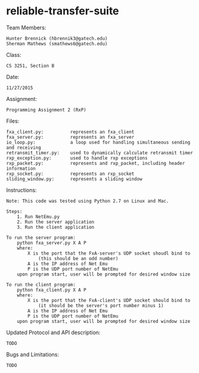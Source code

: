 # reliable-transfer-suite
Team Members:

	Hunter Brennick (hbrennik3@gatech.edu)
	Sherman Mathews (smathews6@gatech.edu)
	
Class: 		

	CS 3251, Section B

Date:		

	11/27/2015

Assignment:	

	Programming Assignment 2 (RxP)

Files:

	fxa_client.py:			represents an fxa_client
	fxa_server.py: 			represents an fxa_server
	io_loop.py:				a loop used for handling simultaneous sending and receiving
	retransmit_timer.py:	used to dynamically calculate retransmit timer
	rxp_exception.py:		used to handle rxp exceptions
	rxp_packet.py:			represents and rxp_packet, including header information
	rxp_socket.py:			represents an rxp_socket
	sliding_window.py:		represents a sliding window

Instructions:

	Note: This code was tested using Python 2.7 on Linux and Mac.
	
	Steps:
		1. Run NetEmu.py
		2. Run the server application
		3. Run the client application
	
	To run the server program:
		python fxa_server.py X A P
		where:
			X is the port that the FxA-server's UDP socket shoudl bind to
				(this should be an odd number)
			A is the IP address of Net Emu
			P is the UDP port number of NetEmu
		upon program start, user will be prompted for desired window size
	
	To run the client program:
		python fxa_client.py X A P
		where:
			X is the port that the FxA-client's UDP socket should bind to
				(it should be the server's port number minus 1)
			A is the IP address of Net Emu
			P is the UDP port number of NetEmu
		upon program start, user will be prompted for desired window size

Updated Protocol and API description: 
	
	TODO
	
Bugs and Limitations: 

	TODO